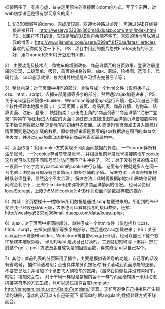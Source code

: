    框架用多了，有点心虚，故决定用原生的直接面向dom的方式，写了个东西，对web初学者还是很有学习意义的奥！
1) 仿360商城写的demo，完成度较高。欢迎大神路过抛砖！ 可通过BAE在线链接直接打开：   http://wesleyq5233pj360mall.duapp.com/html/index.html
PS：如果打不开的话，应该是我的BAE账户余额不够了。喜欢的话也可以通过我的博客： http://www.jianshu.com/users/299af48f70aa/latest_articles
喜欢的话你就关注一下下。
PS：项目中用到的图片格式Firefox支持的不太好，用Chrome和360打开就没有问题。

2） 主要功能及技术点：购物车的增删改查、商品详情页的分页效果、登录注册逻辑的实现、二级菜单、吸顶、首页的楼梯效果、ajax、跨域、轮播图、选项卡、代码封装、css3悬浮效果、放大镜并根据用户习惯去完善细节等；

3）整体构架：对于页面中相同的部分，单独写成一个html文件（仅包括样式css、html、script，去掉头部尾部等多余的部分，然后通过ajax加载进来； PS：关于ajax运行环境像Hbuilder、Webstorm等自带ajax运行环境，也可以自己下载个软件搭建本地服务器；）
实现页面：首页、商品列表、商品详情、购物车、结算页面、注册、登录；
快捷指南：点击右上角的“商品列表”“商品详情”“注册”“登录”“购物车”等图标进入相应的页面；通过首页直接进图商品详情页点击加载购物车不做任何数据处理 这是我写的初始静态页面。从
商品列表页面点击进入商品详情页面则是动态加载的数据。原始数据来源是我写的json数据放在项目的data文件夹立，并通过ajax加载动态拼接到商品列表页面结构中。

4）页面传值：采用cookie方式实现不同页面间数据的传递。
一个cookie存所有注册账号、
一个cookie存当前登录账号、
并根据当前登录账号拼接购物车cookie 这样就可以实现不同账号同时访问而不产生冲突了。
PS：对于没有登录的情况统一设置一个名字为mycartadmin的cookie进行存储。
这里有个梗就是多人在同一台电脑上浏览而且都没有登录情况下数据存储的矛盾。
解决方法一点击购物车的时候必须登录，显然这个不太合理；
解决方法二此时再根据ip地址和网站停留时间综合判断下；
还有个cookie用来弥补解决商品详情间的情况。
也可以使用localStorage，上限为5M 而cookie为4KB作为页面间的数据存取的媒介。

5）跨域：首页楼梯十一楼的div所用数据是通过jsonp加载进来的。所用到的PHP文件我已经放在BAE云端，大家也可以看看我写的接口数据，链接: http://wesleyq5233pj360mall.duapp.com/data/kuayu.php ;

6）ajax：对于页面中相同的部分，单独写成一个html文件（仅包括样式css、html、script，去掉头部尾部等多余的部分，然后通过ajax加载进来； PS：关于ajax运行环境像Hbuilder、Webstorm等自带ajax运行环境，也可以自己下载个软件搭建本地服务器。
采用的ajax 是我自己封装的。主要就初始时写下兼容、然后封装个get 、post 方法及各自成功是的回调函数，喜欢的话 可以自己写个。

7）其他：商品列表的分页采用了插件，主要是模拟省略号的功能，自己写的话没有省略号，
插件简洁易用；点击具体某分页按钮时 有个滚动到页面顶端的逻辑，不要忘记吆；并增加了个点击飞入购物车的效果，（虽然右边侧栏并没有购物车，哈哈）增加交互性。
对于布局一样但是数据内容不一样的页面结构统一采用动态拼接字符串的方式生成，也可以通过插件百度template http://tangram.baidu.com/BaiduTemplate/ 实现，这样可避免自己拼接易产生错误的缺陷，喜欢的话可以去自己研究下 很简单的 跟angular的数据处理方式不谋而合。

